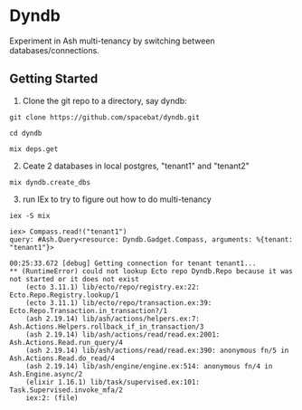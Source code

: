 # Dyndb

Experiment in Ash multi-tenancy by switching between databases/connections.

## Getting Started

1. Clone the git repo to a directory, say dyndb:

`git clone https://github.com/spacebat/dyndb.git`

`cd dyndb`

`mix deps.get`

2. Ceate 2 databases in local postgres, "tenant1" and "tenant2"

`mix dyndb.create_dbs`

3. run IEx to try to figure out how to do multi-tenancy

`iex -S mix`

```
iex> Compass.read!("tenant1")
query: #Ash.Query<resource: Dyndb.Gadget.Compass, arguments: %{tenant: "tenant1"}>

00:25:33.672 [debug] Getting connection for tenant tenant1...
** (RuntimeError) could not lookup Ecto repo Dyndb.Repo because it was not started or it does not exist
    (ecto 3.11.1) lib/ecto/repo/registry.ex:22: Ecto.Repo.Registry.lookup/1
    (ecto 3.11.1) lib/ecto/repo/transaction.ex:39: Ecto.Repo.Transaction.in_transaction?/1
    (ash 2.19.14) lib/ash/actions/helpers.ex:7: Ash.Actions.Helpers.rollback_if_in_transaction/3
    (ash 2.19.14) lib/ash/actions/read/read.ex:2001: Ash.Actions.Read.run_query/4
    (ash 2.19.14) lib/ash/actions/read/read.ex:390: anonymous fn/5 in Ash.Actions.Read.do_read/4
    (ash 2.19.14) lib/ash/engine/engine.ex:514: anonymous fn/4 in Ash.Engine.async/2
    (elixir 1.16.1) lib/task/supervised.ex:101: Task.Supervised.invoke_mfa/2
    iex:2: (file)
```
